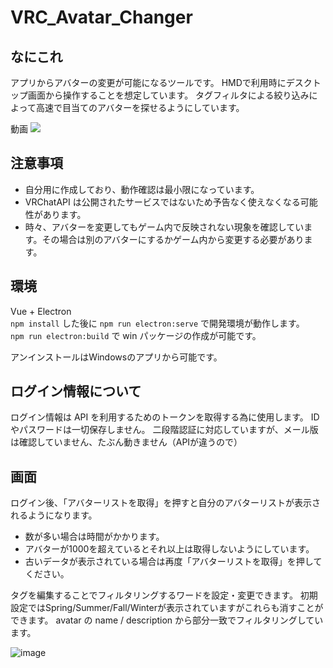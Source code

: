 # VRC_Avatar_Changer

## なにこれ

アプリからアバターの変更が可能になるツールです。
HMDで利用時にデスクトップ画面から操作することを想定しています。
タグフィルタによる絞り込みによって高速で目当てのアバターを探せるようにしています。

動画
[![](https://img.youtube.com/vi/LPBFArKa-dY/0.jpg)](https://www.youtube.com/watch?v=LPBFArKa-dY)

## 注意事項

- 自分用に作成しており、動作確認は最小限になっています。  
- VRChatAPI は公開されたサービスではないため予告なく使えなくなる可能性があります。
- 時々、アバターを変更してもゲーム内で反映されない現象を確認しています。その場合は別のアバターにするかゲーム内から変更する必要があります。

## 環境

Vue + Electron  
`npm install` した後に `npm run electron:serve`
で開発環境が動作します。  
`npm run electron:build` で win パッケージの作成が可能です。

アンインストールはWindowsのアプリから可能です。

## ログイン情報について

ログイン情報は API を利用するためのトークンを取得する為に使用します。
ID やパスワードは一切保存しません。
二段階認証に対応していますが、メール版は確認していません、たぶん動きません（APIが違うので）



## 画面

ログイン後、「アバターリストを取得」を押すと自分のアバターリストが表示されるようになります。

- 数が多い場合は時間がかかります。
- アバターが1000を超えているとそれ以上は取得しないようにしています。
- 古いデータが表示されている場合は再度「アバターリストを取得」を押してください。

タグを編集することでフィルタリングするワードを設定・変更できます。
初期設定ではSpring/Summer/Fall/Winterが表示されていますがこれらも消すことができます。
avatar の name / description から部分一致でフィルタリングしています。


![image](https://github.com/user-attachments/assets/b14a1150-674e-413a-9799-35be043dcc3e)
